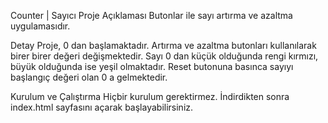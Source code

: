 Counter | Sayıcı
Proje Açıklaması
Butonlar ile sayı artırma ve azaltma uygulamasıdır.

Detay
Proje, 0 dan başlamaktadır. Artırma ve azaltma butonları kullanılarak birer birer değeri değişmektedir. Sayı 0 dan küçük olduğunda rengi kırmızı, büyük olduğunda ise yeşil olmaktadır. Reset butonuna basınca sayıyı başlangıç değeri olan 0 a gelmektedir.

Kurulum ve Çalıştırma
Hiçbir kurulum gerektirmez. İndirdikten sonra index.html sayfasını açarak başlayabilirsiniz.
